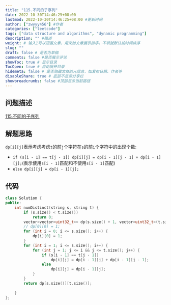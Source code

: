 ```yaml
---
title: "115.不同的子序列"
date: 2022-10-30T14:46:25+08:00
lastmod: 2022-10-30T14:46:25+08:00 #更新时间
author: ["zwyyy456"] #作者
categories: ["leetcode"]
tags: ["data structure and algorithms", "dynamic programming"]
description: "" #描述
weight: # 输入1可以顶置文章，用来给文章展示排序，不填就默认按时间排序
slug: ""
draft: false # 是否为草稿
comments: false #是否展示评论
showToc: true # 显示目录
TocOpen: true # 自动展开目录
hidemeta: false # 是否隐藏文章的元信息，如发布日期、作者等
disableShare: true # 底部不显示分享栏
showbreadcrumbs: false #顶部显示当前路径
---
```

## 问题描述
[115.不同的子序列](https://leetcode.cn/problems/distinct-subsequences/)

## 解题思路
`dp[i][j]`表示考虑考虑`t`的前`j`个字符在`s`的前`i`个字符中的出现个数:
- `if (s[i - 1] == t[j - 1]) dp[i][j] = dp[i - 1][j - 1] + dp[i - 1][j];`(表示使用`s[i - 1]`匹配和不使用`s[i - 1]`匹配)
- `else dp[i][j] = dp[i - 1][j];`

## 代码
```cpp
class Solution {
public:
    int numDistinct(string s, string t) {
        if (s.size() < t.size())
            return 0;
        vector<vector<uint32_t>> dp(s.size() + 1, vector<uint32_t>(t.size() + 1, 0));
        // dp[0][0] = 1;
        for (int i = 0; i <= s.size(); i++) {
            dp[i][0] = 1;
        }
        for (int i = 1; i <= s.size(); i++) {
            for (int j = 1; j <= i && j <= t.size(); j++) {
                if (s[i - 1] == t[j - 1])
                    dp[i][j] = dp[i - 1][j] + dp[i - 1][j - 1];
                else
                    dp[i][j] = dp[i - 1][j];
            }
        }
        return dp[s.size()][t.size()];
        
    }
};
```

